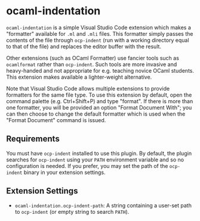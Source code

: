 # ocaml-indentation

`ocaml-indentation` is a simple Visual Studio Code extension which makes a "formatter" available for `.ml` and `.mli` files.  This formatter simply passes the contents of the file through `ocp-indent` (run with a working directory equal to that of the file) and replaces the editor buffer with the result.

Other extensions (such as OCaml Formatter) use fancier tools such as `ocamlformat` rather than `ocp-indent`.  Such tools are more invasive and heavy-handed and not appropriate for e.g. teaching novice OCaml students.  This extension makes available a lighter-weight alternative.

Note that Visual Studio Code allows multiple extensions to provide formatters for the same file type.  To use this extension by default, open the command palette (e.g. Ctrl+Shift+P) and type "format".  If there is more than one formatter, you will be provided an option "Format Document With"; you can then choose to change the default formatter which is used when the "Format Document" command is issued.

## Requirements

You must have `ocp-indent` installed to use this plugin.  By default, the plugin searches for `ocp-indent` using your `PATH` environment variable and so no configuration is needed.  If you prefer, you may set the path of the `ocp-indent` binary in your extension settings.

## Extension Settings

* `ocaml-indentation.ocp-indent-path`: A string containing a user-set path to `ocp-indent` (or empty string to search `PATH`).
